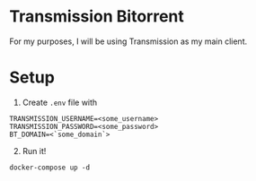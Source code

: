 # Transmission Bitorrent

For my purposes, I will be using Transmission as my main client.

# Setup
1. Create `.env` file with
```
TRANSMISSION_USERNAME=<some_username>
TRANSMISSION_PASSWORD=<some_password>
BT_DOMAIN=<`some_domain`>
```

2. Run it!
```
docker-compose up -d
```
